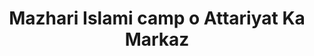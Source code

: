 ---
title: "Mazhari Islami camp o Attariyat Ka Markaz"
url: /karachi/mazhari-islami-camp-o-attariyat-ka-markaz/
shop: Parfümerie
---